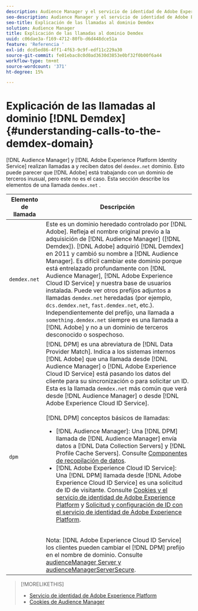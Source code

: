 ```yaml
---
description: Audience Manager y el servicio de identidad de Adobe Experience Platform realizan llamadas al dominio demdex.net y reciben datos de él. Esto puede parecer que Adobe está trabajando con un dominio de terceros inusual, pero este no es el caso. En esta sección se describen los elementos de una llamada a demdex.net.
seo-description: Audience Manager y el servicio de identidad de Adobe Experience Platform realizan llamadas al dominio demdex.net y reciben datos de él. Esto puede parecer que Adobe está trabajando con un dominio de terceros inusual, pero este no es el caso. En esta sección se describen los elementos de una llamada a demdex.net.
seo-title: Explicación de las llamadas al dominio Demdex
solution: Audience Manager
title: Explicación de las llamadas al dominio Demdex
uuid: c06dae3a-f169-4712-80fb-d6d448dce51a
feature: 'Referencia '
exl-id: dcd5ed86-4ff1-4f63-9c9f-edf11c229a30
source-git-commit: fe01ebac8c0d0ad3630d3853e0bf32f0b00f6a44
workflow-type: tm+mt
source-wordcount: '371'
ht-degree: 15%

---
```


# Explicación de las llamadas al dominio [!DNL Demdex] {#understanding-calls-to-the-demdex-domain}

[!DNL Audience Manager] y  [!DNL Adobe Experience Platform Identity Service] realizan llamadas a y reciben datos del  `demdex.net` dominio. Esto puede parecer que [!DNL Adobe] está trabajando con un dominio de terceros inusual, pero este no es el caso. Esta sección describe los elementos de una llamada `demdex.net` .

| Elemento de llamada | Descripción |
|---|---|
| `demdex.net` | Este es un dominio heredado controlado por [!DNL Adobe]. Refleja el nombre original previo a la adquisición de [!DNL Audience Manager] ([!DNL Demdex]). [!DNL Adobe] adquirió [!DNL Demdex] en 2011 y cambió su nombre a [!DNL Audience Manager]. Es difícil cambiar este dominio porque está entrelazado profundamente con [!DNL Audience Manager], [!DNL Adobe Experience Cloud ID Service] y nuestra base de usuarios instalada. Puede ver otros prefijos adjuntos a llamadas `demdex.net` heredadas (por ejemplo, `dcs.demdex.net`, `fast.demdex.net`, etc.). Independientemente del prefijo, una llamada a `something.demdex.net` siempre es una llamada a [!DNL Adobe] y no a un dominio de terceros desconocido o sospechoso. |
| `dpm` | [!DNL DPM] es una abreviatura de  [!DNL Data Provider Match]. Indica a los sistemas internos [!DNL Adobe] que una llamada desde [!DNL Audience Manager] o [!DNL Adobe Experience Cloud ID Service] está pasando los datos del cliente para su sincronización o para solicitar un ID. Esta es la llamada `demdex.net` más común que verá desde [!DNL Audience Manager] o desde [!DNL Adobe Experience Cloud ID Service]. <br><br>[!DNL DPM] conceptos básicos de llamadas: <ul><li>[!DNL Audience Manager]: Una  [!DNL DPM] llamada de  [!DNL Audience Manager] envía datos a  [!DNL Data Collection Servers] y  [!DNL Profile Cache Servers]. Consulte [Componentes de recopilación de datos](../reference/system-components/components-data-collection.md).</li><li>[!DNL Adobe Experience Cloud ID Service]: Una  [!DNL DPM] llamada desde  [!DNL Adobe Experience Cloud ID Service] es una solicitud de ID de visitante. Consulte [Cookies y el servicio de identidad de Adobe Experience Platform](https://docs.adobe.com/content/help/es-ES/id-service/using/intro/cookies.html) y [Solicitud y configuración de ID con el servicio de identidad de Adobe Experience Platform](https://docs.adobe.com/content/help/en/id-service/using/intro/id-request.html).</li></ul><br>Nota:  [!DNL Adobe Experience Cloud ID Service] los clientes pueden cambiar el  [!DNL DPM] prefijo en el nombre de dominio. Consulte [audienceManager Server y audienceManagerServerSecure](https://docs.adobe.com/content/help/en/id-service/using/id-service-api/configurations/subdomain-config.html). |

>[!MORELIKETHIS]
>
>* [Servicio de identidad de Adobe Experience Platform](https://docs.adobe.com/content/help/en/id-service/using/home.html)
>* [Cookies de Audience Manager](https://docs.adobe.com/content/help/es-ES/core-services/interface/ec-cookies/cookies-am.html)

